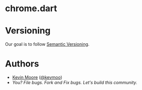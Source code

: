 # chrome.dart

# Versioning

Our goal is to follow [Semantic Versioning](http://semver.org/).

# Authors
 * [Kevin Moore](https://github.com/kevmoo) ([@kevmoo](http://twitter.com/kevmoo))
 * _You? File bugs. Fork and Fix bugs. Let's build this community._
